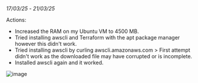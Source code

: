 _17/03/25_ - _21/03/25_

Actions:

- Increased the RAM on my Ubuntu VM to 4500 MB.
- Tried installing awscli and Terraform with the apt package manager however this didn't work.
- Tried installing awscli by curling awscli.amazonaws.com > First attempt didn't work as the downloaded file may have corrupted or is incomplete.
- Installed awscli again and it worked.

![image](https://github.com/user-attachments/assets/28cf9bf2-22ed-41d3-86e1-155dd2bc078b)

